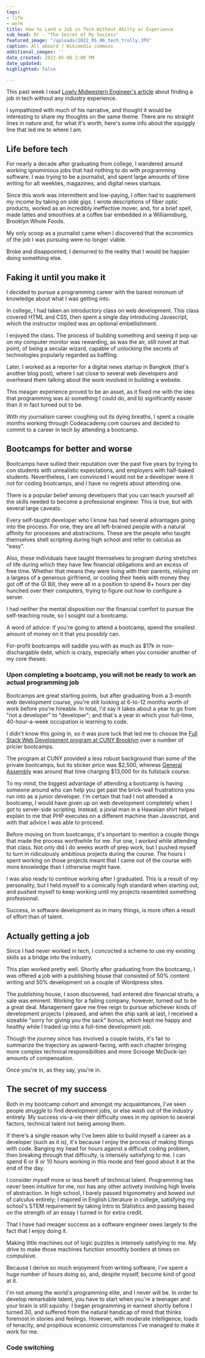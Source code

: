 ```yaml
---
tags:
- life
- work
title: How to Land a Job in Tech Without Abilty or Experience
sub_head: Or - "The Secret of My Success"
featured_image: "/uploads/2022_05_06_tech_trolly.JPG"
caption: All aboard / Wikimedia commons
additional_images: ''
date_created: 2022-05-06 2:00 PM
date_updated: 
highlighted: false

---
```

This past week I read [Lowly Midwestern Engineer's article](https://lowlyswe.substack.com/p/my-experience-getting-a-tech-job) about finding a job in tech without any industry experience.

I sympathized with much of his narrative, and thought it would be interesting to share my thoughts on the same theme. There are no straight lines in nature and, for what it's worth, here's some info about the squiggly line that led me to where I am.

## Life before tech

For nearly a decade after graduating from college, I wandered around working ignominious jobs that had nothing to do with programming software. I was trying to be a journalist, and spent large amounts of time writing for alt weeklies, magazines, and digital news startups.

Since this work was intermittent and low-paying, I often had to supplement my income by taking on side gigs. I wrote descriptions of fiber optic products, worked as an incredibly ineffective mover, and, for a brief spell, made lattes and smoothies at a coffee bar embedded in a Williamsburg, Brooklyn Whole Foods.

My only scoop as a journalist came when I discovered that the economics of the job I was pursuing were no longer viable.

Broke and disappointed, I demurred to the reality that I would be happier doing something else.

## Faking it until you make it

I decided to pursue a programming career with the barest minimum of knowledge about what I was getting into.

In college, I had taken an introductory class on web development. This class covered HTML and CSS, then spent a single day introducing Javascript, which the instructor implied was an optional embellishment.

I enjoyed the class. The process of building something and seeing it pop up on my computer monitor was rewarding, as was the air, still novel at that point, of being a secular wizard, capable of unlocking the secrets of technologies popularly regarded  as baffling.

Later, I worked as a reporter for a digital news startup in Bangkok (that's another blog post), where I sat close to several web developers and overheard them talking about the work involved in building a website.

This meager experience proved to be an asset, as it fixed me with the idea that programming was a) something I could do, and b) significantly easier than it in fact turned out to be.

With my journalism career coughing out its dying breaths, I spent a couple months working through Codeacademy.com courses and decided to commit to a career in tech by attending a bootcamp.

## Bootcamps for better and worse

Bootcamps have sullied their reputation over the past five years by trying to con students with unrealistic expectations, and employers with half-baked students. Nevertheless, I am convinced I would not be a developer were it not for coding bootcamps, and I have no regrets about attending one.

There is a popular belief among developers that you can teach yourself all the skills needed to become a professional engineer. This is true, but with several large caveats:

Every self-taught developer who I know has had several advantages going into the process. For one, they are all left-brained people with a natural affinity for processes and abstractions. These are the people who taught themselves shell scripting during high school and refer to calculus as "easy".

Also, these individuals have taught themselves to program during stretches of life during which they have few financial obligations and an excess of free time. Whether that means they were living with their parents, relying on a largess of a generous girlfriend, or cooling their heels with money they got off of the GI Bill, they were all in a position to spend 8+ hours per day hunched over their computers, trying to figure out how to configure a server.

I had neither the mental disposition nor the financial comfort to pursue the self-teaching route, so I sought out a bootcamp.

A word of advice: if you're going to attend a bootcamp, spend the smallest amount of money on it that you possibly can.

For-profit bootcamps will saddle you with as much as $17k in non-dischargable debt, which is crazy, especially when you consider another of my core theses:

### Upon completing a bootcamp, you will not be ready to work an actual programming job

Bootcamps are great starting points, but after graduating from a 3-month web development course, you're still  looking at 6-to-12 months worth of work before you're hireable. In total, I'd say it takes about a year to go from "not a developer" to "developer"; and that's a year in which your full-time, 40-hour-a-week occupation is learning to code.

I didn't know this going in, so it was pure luck that led me to choose the [Full Stack Web Development program at CUNY Brooklyn](https://cuny-catalog.skillstorm.com/courses/cuny-full-stack-java-development) over a number of pricier bootcamps. 

The program at CUNY provided a less robust background than some of the private bootcamps, but its sticker price was $2,500, whereas [General Assembly](https://generalassemb.ly/education/software-engineering-immersive/portland) was around that time charging $13,000 for its fullstack course. 

To my mind, the biggest advantage of attending a bootcamp is having someone around who can help you get past the brick-wall frustrations you run into as a junior developer. I'm certain that had I not attended a bootcamp, I would have given up on web development completely when I got to server-side scripting. Instead, a jovial man in a Hawaiian shirt helped explain to me that PHP executes on a different machine than Javascript, and with that advice I was able to proceed.

Before moving on from bootcamps, it's important to mention a couple things that made the process worthwhile for me. For one, I _worked_ while attending that class. Not only did I do weeks worth of prep work, but I pushed myself to turn in ridiculously ambitious projects during the course. The hours I spent working on those projects meant that I came out of the course with more knowledge than I otherwise might have. 

I was also ready to continue working after I graduated. This is a result of my personality, but I held myself to a comically high standard when starting out, and pushed myself to keep working until my projects resembled something professional.

Success, in software development as in many things, is more often a result of effort than of talent.

## Actually getting a job

Since I had never worked in tech, I concocted a scheme to use my existing skills as a bridge into the industry.

This plan worked pretty well. Shortly after graduating from the bootcamp, I was offered a job with a publishing house that consisted of 50% content writing and 50% development on a couple of Wordpress sites. 

The publishing house, I soon discovered, had entered dire financial straits; a sale was eminent. Working for a failing company, however, turned out to be a great deal. Management gave me free reign to pursue whichever kinds of development projects I pleased, and when the ship sank at last, I received a sizeable "sorry for giving you the sack" bonus, which kept me happy and healthy while I traded up into a full-time development job.

Though the journey since has involved a couple twists, it's fair to summarize the trajectory as upward-facing, with each chapter bringing more complex technical responsibilities and more Scrooge McDuck-ian amounts of compensation. 

Once you're in, as they say, you're in.

## The secret of my success

Both in my bootcamp cohort and amongst my acquaintances, I've seen people struggle to find development jobs, or else wash out of the industry entirely. My success vis-a-vie their difficulty owes in my opinion to several factors, technical talent not being among them.

If there's a single reason why I've been able to build myself a career as a developer (such as it is), it's because I enjoy the process of making things with code. Banging my head for hours against a difficult coding problem, then breaking through that difficulty, is intensely satisfying to me. I can spend 6 or 8 or 10 hours working in this mode and feel good about it at the end of the day.

I consider myself more or less bereft of technical talent. Programming has never been intuitive for me, nor has any other activety involving high levels of abstraction. In high school, I barely passed trigonometry and bowed out of calculus entirely; I majored in English Literature in college, satisfying my school's STEM requirement by taking Intro to Statistics and passing based on the strength of an essay I turned in for extra credit.

That I have had meager success as a software engineer owes largely to the fact that I enjoy doing it. 

Making little machines out of logic puzzles is intensely satisfying to me. My drive to make those machines function smoothly borders at times on compulsive.

Because I derive so much enjoyment from writing software, I've spent a huge number of hours doing so, and, despite myself, become kind of good at it. 

I'm not among the world's programming elite, and I never will be. In order to develop remarkable talent, you have to start when you're a teenager and your brain is still squishy. I began programming in earnest shortly before I turned 30, and suffered from the natural handicap of mind that thinks foremost in stories and feelings. However, with moderate intelligence, loads of tenacity, and propitious economic circumstances I've managed to make it work for me.

### Code switching